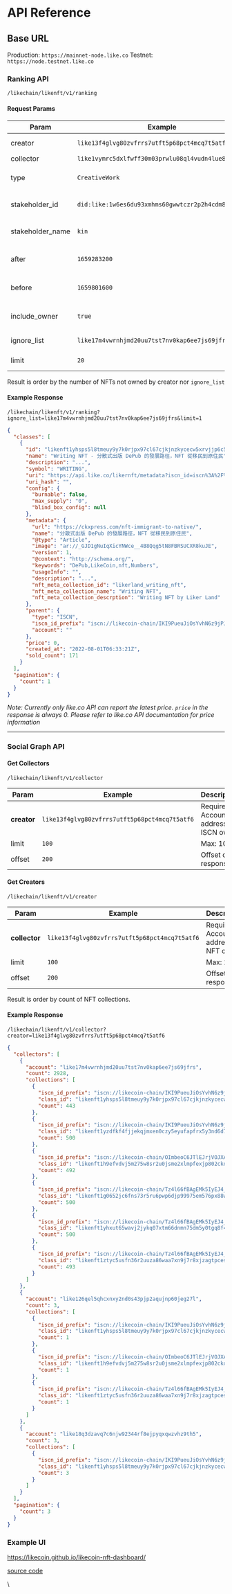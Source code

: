 # API Reference

## Base URL

Production: `https://mainnet-node.like.co` Testnet: `https://node.testnet.like.co`

### Ranking API

`/likechain/likenft/v1/ranking`

#### Request Params

| Param             | Example                                            | Description                                                |
| ----------------- | -------------------------------------------------- | ---------------------------------------------------------- |
| creator           | `like13f4glvg80zvfrrs7utft5p68pct4mcq7t5atf6`      | The current owner of the ISCN                              |
| collector         | `like1vymrc5dxlfwff30m03prwlu08ql4vudn4lue8u`      | The current owner of NFT                                   |
| type              | `CreativeWork`                                     | The `contentMetadata.@type` field in ISCN                  |
| stakeholder\_id   | `did:like:1w6es6du93xmhms60gwwtczr2p2h4cdm8r7kc0f` | The `stakeholders.entity.@id` field in ISCN                |
| stakeholder\_name | `kin`                                              | The `stakeholders.entity.name` field in ISCN               |
| after             | `1659283200`                                       | Get NFT class created after this UNIX second timestamp     |
| before            | `1659801600`                                       | Get NFT class created before this UNIX second timestamp    |
| include\_owner    | `true`                                             | Whether to include owner of ISCN when counting sold\_count |
| ignore\_list      | `like17m4vwrnhjmd20uu7tst7nv0kap6ee7js69jfrs`      | The addresses to ignore when counting sold count           |
| limit             | `20`                                               | The limit of response. Default & max: 100                  |

Result is order by the number of NFTs not owned by creator nor `ignore_list`

#### Example Response

`/likechain/likenft/v1/ranking?ignore_list=like17m4vwrnhjmd20uu7tst7nv0kap6ee7js69jfrs&limit=1`

```json
{
  "classes": [
    {
      "id": "likenft1yhsps5l8tmeuy9y7k0rjpx97cl67cjkjnzkycecw5xrvjjp6c5yqz0ttmc",
      "name": "Writing NFT - 分散式出版 DePub 的發展路徑，NFT 從移民到原住民",
      "description": "...",
      "symbol": "WRITING",
      "uri": "https://api.like.co/likernft/metadata?iscn_id=iscn%3A%2F%2Flikecoin-chain%2FIKI9PueuJiOsYvhN6z9jPJIm3UGMh17BQ3tEwEzslQo%2F3",
      "uri_hash": "",
      "config": {
        "burnable": false,
        "max_supply": "0",
        "blind_box_config": null
      },
      "metadata": {
        "url": "https://ckxpress.com/nft-immigrant-to-native/",
        "name": "分散式出版 DePub 的發展路徑，NFT 從移民到原住民",
        "@type": "Article",
        "image": "ar://_GJD1gNuIqXicYNWce__4B8Qqg5tN8FBRSUCXR8kuJE",
        "version": 1,
        "@context": "http://schema.org/",
        "keywords": "DePub,LikeCoin,nft,Numbers",
        "usageInfo": "",
        "description": "...",
        "nft_meta_collection_id": "likerland_writing_nft",
        "nft_meta_collection_name": "Writing NFT",
        "nft_meta_collection_descrption": "Writing NFT by Liker Land"
      },
      "parent": {
        "type": "ISCN",
        "iscn_id_prefix": "iscn://likecoin-chain/IKI9PueuJiOsYvhN6z9jPJIm3UGMh17BQ3tEwEzslQo",
        "account": ""
      },
      "price": 0,
      "created_at": "2022-08-01T06:33:21Z",
      "sold_count": 171
    }
  ],
  "pagination": {
    "count": 1
  }
}
```

_Note: Currently only like.co API can report the latest price. `price` in the response is always 0. Please refer to like.co API documentation for price information_

***

### Social Graph API

#### Get Collectors

`/likechain/likenft/v1/collector`

| Param       | Example                                       | Description                             |
| ----------- | --------------------------------------------- | --------------------------------------- |
| **creator** | `like13f4glvg80zvfrrs7utft5p68pct4mcq7t5atf6` | Required. Account address of ISCN owner |
| limit       | `100`                                         | Max: 100                                |
| offset      | `200`                                         | Offset of response                      |

#### Get Creators

`/likechain/likenft/v1/creator`

| Param         | Example                                       | Description                            |
| ------------- | --------------------------------------------- | -------------------------------------- |
| **collector** | `like13f4glvg80zvfrrs7utft5p68pct4mcq7t5atf6` | Required. Account address of NFT owner |
| limit         | `100`                                         | Max: 100                               |
| offset        | `200`                                         | Offset of response                     |

Result is order by count of NFT collections.

#### Example Response

`/likechain/likenft/v1/collector?creator=like13f4glvg80zvfrrs7utft5p68pct4mcq7t5atf6`

```json
{
  "collectors": [
    {
      "account": "like17m4vwrnhjmd20uu7tst7nv0kap6ee7js69jfrs",             // The like.co NFT sales API wallet
      "count": 2928,
      "collections": [
        {
          "iscn_id_prefix": "iscn://likecoin-chain/IKI9PueuJiOsYvhN6z9jPJIm3UGMh17BQ3tEwEzslQo",
          "class_id": "likenft1yhsps5l8tmeuy9y7k0rjpx97cl67cjkjnzkycecw5xrvjjp6c5yqz0ttmc",
          "count": 443
        },
        {
          "iscn_id_prefix": "iscn://likecoin-chain/IKI9PueuJiOsYvhN6z9jPJIm3UGMh17BQ3tEwEzslQo",
          "class_id": "likenft1yzdfkf4fjjekqjmxen0czy5eyufapfrx5y3nd6d7wd6hmyy6zt3sk7ak4z",
          "count": 500
        },
        {
          "iscn_id_prefix": "iscn://likecoin-chain/OImbeoC6JTlEJrjVOJXAj4rF5uS04vuRGbittFGyQbc",
          "class_id": "likenft1h9efvdvj5m275w8sr2u0jsme2xlmpfexjp802ckda3fvuncw95tsnq2c7u",
          "count": 492
        },
        {
          "iscn_id_prefix": "iscn://likecoin-chain/Tz4l66fBAgEMk5IyEJ4_N0FBj2NjLCse3Uqnm8VxR-8",
          "class_id": "likenft1g0652jc6fns73r5ru6pwp6djp99975em576px88wxau7hrmn2d5qf06zs4",
          "count": 500
        },
        {
          "iscn_id_prefix": "iscn://likecoin-chain/Tz4l66fBAgEMk5IyEJ4_N0FBj2NjLCse3Uqnm8VxR-8",
          "class_id": "likenft1yhxut65wavj2jykq07xtm66dnmn75dm5y0tgq8f49azs3lff7ngqrw7kv6",
          "count": 500
        },
        {
          "iscn_id_prefix": "iscn://likecoin-chain/Tz4l66fBAgEMk5IyEJ4_N0FBj2NjLCse3Uqnm8VxR-8",
          "class_id": "likenft1ztyc5usfn36r2uuza86waa7xn9j7r8xjzagtpcesj3p2t7mmj9kssqlxwe",
          "count": 493
        }
      ]
    },
    {
      "account": "like126qel5qhcxnxy2nd0s43pjp2aqujnp60jeg27l",
      "count": 3,
      "collections": [
        {
          "iscn_id_prefix": "iscn://likecoin-chain/IKI9PueuJiOsYvhN6z9jPJIm3UGMh17BQ3tEwEzslQo",
          "class_id": "likenft1yhsps5l8tmeuy9y7k0rjpx97cl67cjkjnzkycecw5xrvjjp6c5yqz0ttmc",
          "count": 1
        },
        {
          "iscn_id_prefix": "iscn://likecoin-chain/OImbeoC6JTlEJrjVOJXAj4rF5uS04vuRGbittFGyQbc",
          "class_id": "likenft1h9efvdvj5m275w8sr2u0jsme2xlmpfexjp802ckda3fvuncw95tsnq2c7u",
          "count": 1
        },
        {
          "iscn_id_prefix": "iscn://likecoin-chain/Tz4l66fBAgEMk5IyEJ4_N0FBj2NjLCse3Uqnm8VxR-8",
          "class_id": "likenft1ztyc5usfn36r2uuza86waa7xn9j7r8xjzagtpcesj3p2t7mmj9kssqlxwe",
          "count": 1
        }
      ]
    },
    {
      "account": "like18q3dzavq7c6njw92344rf8ejpyqxqwzvhz9th5",
      "count": 3,
      "collections": [
        {
          "iscn_id_prefix": "iscn://likecoin-chain/IKI9PueuJiOsYvhN6z9jPJIm3UGMh17BQ3tEwEzslQo",
          "class_id": "likenft1yhsps5l8tmeuy9y7k0rjpx97cl67cjkjnzkycecw5xrvjjp6c5yqz0ttmc",
          "count": 3
        }
      ]
    }
  ],
  "pagination": {
    "count": 3
  }
}
```

### Example UI

https://likecoin.github.io/likecoin-nft-dashboard/

[source code](https://github.com/likecoin/likecoin-nft-dashboard)

\
